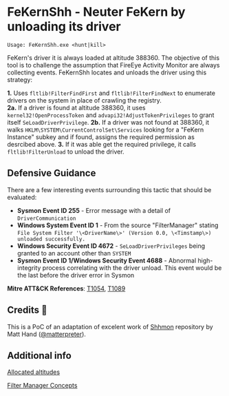 # FeKernShh - Neuter FeKern by unloading its driver
```
Usage: FeKernShh.exe <hunt|kill>
```

FeKern's driver it is always loaded at altitude 388360. The objective of this tool is to challenge the assumption that FireEye Activity Monitor are always collecting events. FeKernShh locates and unloads the driver using this strategy:

**1.** Uses `fltlib!FilterFindFirst` and `fltlib!FilterFindNext` to enumerate drivers on the system in place of crawling the registry.  
**2a.** If a driver is found at altitude 388360, it uses `kernel32!OpenProcessToken` and `advapi32!AdjustTokenPrivileges` to grant itself `SeLoadDriverPrivilege`.
**2b.** If a driver was not found at 388360, it walks `HKLM\SYSTEM\CurrentControlSet\Services` looking for a "FeKern Instance" subkey and if found, assigns the required permission as desrcibed above.
**3.** If it was able get the required privilege, it calls `fltlib!FilterUnload` to unload the driver.  

## Defensive Guidance
There are a few interesting events surrounding this tactic that should be evaluated:
- **Sysmon Event ID 255** - Error message with a detail of `DriverCommunication`
- **Windows System Event ID 1** - From the source "FilterManager" stating `File System Filter '\<DriverName\>' (Version 0.0, \<Timstamp\>) unloaded successfully.`
- **Windows Security Event ID 4672** - `SeLoadDriverPrivileges` being granted to an account other than `SYSTEM`
- **Sysmon Event ID 1/Windows Security Event 4688** - Abnormal high-integrity process correlating with the driver unload. This event would be the last before the driver error in Sysmon

**Mitre ATT&CK References**: [T1054](https://attack.mitre.org/techniques/T1054/), [T1089](https://attack.mitre.org/techniques/T1089/)

## Credits :raised_hands:
This is a PoC of an adaptation of excelent work of [Shhmon](https://github.com/matterpreter/Shhmon) repository by Matt Hand ([@matterpreter](https://twitter.com/matterpreter)).

## Additional info
[Allocated altitudes](https://docs.microsoft.com/en-us/windows-hardware/drivers/ifs/allocated-altitudes)

[Filter Manager Concepts](https://docs.microsoft.com/en-us/windows-hardware/drivers/ifs/filter-manager-concepts)
